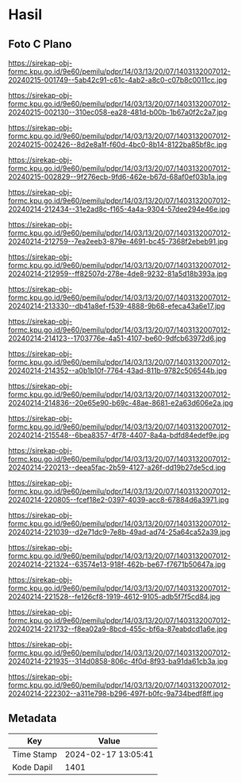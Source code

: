 # Hasil

## Foto C Plano

https://sirekap-obj-formc.kpu.go.id/9e60/pemilu/pdpr/14/03/13/20/07/1403132007012-20240215-001749--5ab42c91-c61c-4ab2-a8c0-c07b8c0011cc.jpg

https://sirekap-obj-formc.kpu.go.id/9e60/pemilu/pdpr/14/03/13/20/07/1403132007012-20240215-002130--310ec058-ea28-481d-b00b-1b67a0f2c2a7.jpg

https://sirekap-obj-formc.kpu.go.id/9e60/pemilu/pdpr/14/03/13/20/07/1403132007012-20240215-002426--8d2e8a1f-f60d-4bc0-8b14-8122ba85bf8c.jpg

https://sirekap-obj-formc.kpu.go.id/9e60/pemilu/pdpr/14/03/13/20/07/1403132007012-20240215-002829--9f276ecb-9fd6-462e-b67d-68af0ef03b1a.jpg

https://sirekap-obj-formc.kpu.go.id/9e60/pemilu/pdpr/14/03/13/20/07/1403132007012-20240214-212434--31e2ad8c-f165-4a4a-9304-57dee294e46e.jpg

https://sirekap-obj-formc.kpu.go.id/9e60/pemilu/pdpr/14/03/13/20/07/1403132007012-20240214-212759--7ea2eeb3-879e-4691-bc45-7368f2ebeb91.jpg

https://sirekap-obj-formc.kpu.go.id/9e60/pemilu/pdpr/14/03/13/20/07/1403132007012-20240214-212959--ff82507d-278e-4de8-9232-81a5d18b393a.jpg

https://sirekap-obj-formc.kpu.go.id/9e60/pemilu/pdpr/14/03/13/20/07/1403132007012-20240214-213330--db41a8ef-f539-4888-9b68-efeca43a6e17.jpg

https://sirekap-obj-formc.kpu.go.id/9e60/pemilu/pdpr/14/03/13/20/07/1403132007012-20240214-214123--1703776e-4a51-4107-be60-9dfcb63972d6.jpg

https://sirekap-obj-formc.kpu.go.id/9e60/pemilu/pdpr/14/03/13/20/07/1403132007012-20240214-214352--a0b1b10f-7764-43ad-811b-9782c506544b.jpg

https://sirekap-obj-formc.kpu.go.id/9e60/pemilu/pdpr/14/03/13/20/07/1403132007012-20240214-214836--20e65e90-b69c-48ae-8681-e2a63d606e2a.jpg

https://sirekap-obj-formc.kpu.go.id/9e60/pemilu/pdpr/14/03/13/20/07/1403132007012-20240214-215548--6bea8357-4f78-4407-8a4a-bdfd84edef9e.jpg

https://sirekap-obj-formc.kpu.go.id/9e60/pemilu/pdpr/14/03/13/20/07/1403132007012-20240214-220213--deea5fac-2b59-4127-a26f-dd19b27de5cd.jpg

https://sirekap-obj-formc.kpu.go.id/9e60/pemilu/pdpr/14/03/13/20/07/1403132007012-20240214-220805--fcef18e2-0397-4039-acc8-67884d6a3971.jpg

https://sirekap-obj-formc.kpu.go.id/9e60/pemilu/pdpr/14/03/13/20/07/1403132007012-20240214-221039--d2e71dc9-7e8b-49ad-ad74-25a64ca52a39.jpg

https://sirekap-obj-formc.kpu.go.id/9e60/pemilu/pdpr/14/03/13/20/07/1403132007012-20240214-221324--63574e13-918f-462b-be67-f7671b50647a.jpg

https://sirekap-obj-formc.kpu.go.id/9e60/pemilu/pdpr/14/03/13/20/07/1403132007012-20240214-221528--fe126cf8-1919-4612-9105-adb5f7f5cd84.jpg

https://sirekap-obj-formc.kpu.go.id/9e60/pemilu/pdpr/14/03/13/20/07/1403132007012-20240214-221732--f8ea02a9-8bcd-455c-bf6a-87eabdcd1a6e.jpg

https://sirekap-obj-formc.kpu.go.id/9e60/pemilu/pdpr/14/03/13/20/07/1403132007012-20240214-221935--314d0858-806c-4f0d-8f93-ba91da61cb3a.jpg

https://sirekap-obj-formc.kpu.go.id/9e60/pemilu/pdpr/14/03/13/20/07/1403132007012-20240214-222302--a311e798-b296-497f-b0fc-9a734bedf8ff.jpg


## Metadata

| Key        | Value               |
| ---------- | ------------------- |
| Time Stamp | 2024-02-17 13:05:41 |
| Kode Dapil | 1401                |



